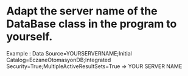 # Adapt the server name of the DataBase class in the program to yourself.
Example : Data Source=YOURSERVERNAME;Initial Catalog=EczaneOtomasyonDB;Integrated Security=True;MultipleActiveResultSets=True
=> YOUR SERVER NAME
